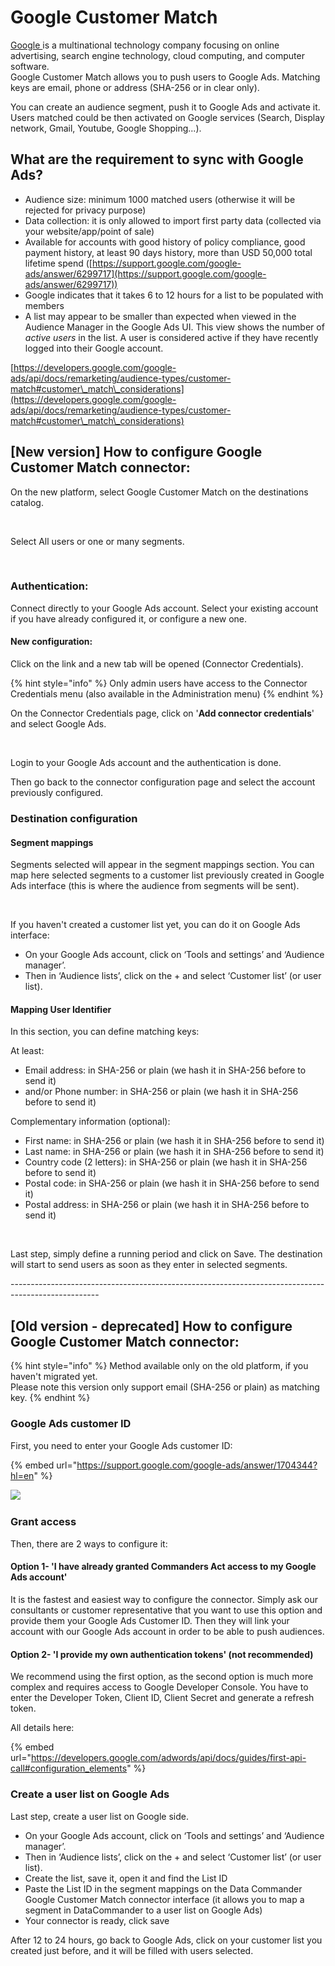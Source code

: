 # Google Customer Match

[Google ](https://about.google/)is a multinational technology company focusing on online advertising, search engine technology, cloud computing, and computer software.\
Google Customer Match allows you to push users to Google Ads. Matching keys are email, phone or address (SHA-256 or in clear only).

You can create an audience segment, push it to Google Ads and activate it. Users matched could be then activated on Google services (Search, Display network, Gmail, Youtube, Google Shopping...).

## **What are the requirement to sync with Google Ads?** <a href="#what-are-the-requirement-to-sync.-datacommanders-with-google-ads" id="what-are-the-requirement-to-sync.-datacommanders-with-google-ads"></a>

* Audience size: minimum 1000 matched users (otherwise it will be rejected for privacy purpose)
* Data collection: it is only allowed to import first party data (collected via your website/app/point of sale)
* Available for accounts with good history of policy compliance, good payment history, at least 90 days history, more than USD 50,000 total lifetime spend ([https://support.google.com/google-ads/answer/6299717](https://support.google.com/google-ads/answer/6299717))
* Google indicates that it takes 6 to 12 hours for a list to be populated with members
* A list may appear to be smaller than expected when viewed in the Audience Manager in the Google Ads UI. This view shows the number of _active users_ in the list. A user is considered active if they have recently logged into their Google account.

​[https://developers.google.com/google-ads/api/docs/remarketing/audience-types/customer-match#customer\_match\_considerations](https://developers.google.com/google-ads/api/docs/remarketing/audience-types/customer-match#customer\_match\_considerations)​

## \[New version] How to configure Google Customer Match connector: <a href="#how-to-configure-google-customer-match-connector" id="how-to-configure-google-customer-match-connector"></a>

On the new platform, select Google Customer Match on the destinations catalog.

<figure><img src="../../../../.gitbook/assets/Capture d’écran 2022-11-21 à 11.07.25.png" alt=""><figcaption></figcaption></figure>

Select All users or one or many segments.

<figure><img src="../../../../.gitbook/assets/Capture d’écran 2022-11-21 à 11.09.26.png" alt=""><figcaption></figcaption></figure>

### Authentication:

Connect directly to your Google Ads account. Select your existing account if you have already configured it, or configure a new one.

#### New configuration:&#x20;

Click on the link and a new tab will be opened (Connector Credentials).

{% hint style="info" %}
Only admin users have access to the Connector Credentials menu (also available in the Administration menu)
{% endhint %}

On the Connector Credentials page, click on '**Add connector credentials**' and select Google Ads.&#x20;

<figure><img src="../../../../.gitbook/assets/Capture d’écran 2022-11-18 à 11.44.38.png" alt=""><figcaption></figcaption></figure>

Login to your Google Ads account and the authentication is done.&#x20;

Then go back to the connector configuration page and select the account previously configured.

### Destination configuration

#### Segment mappings

Segments selected will appear in the segment mappings section. You can map here selected segments to a customer list previously created in Google Ads interface (this is where the audience from segments will be sent).&#x20;

<figure><img src="../../../../.gitbook/assets/Capture d’écran 2022-11-21 à 11.11.59.png" alt=""><figcaption></figcaption></figure>

If you haven't created a customer list yet, you can do it on Google Ads interface:

* On your Google Ads account, click on ‘Tools and settings’ and ‘Audience manager’.
* Then in ‘Audience lists’, click on the + and select ‘Customer list’ (or user list).

#### Mapping User Identifier

In this section, you can define matching keys:

At least:

* Email address: in SHA-256 or plain (we hash it in SHA-256 before to send it)
* and/or Phone number: in SHA-256 or plain (we hash it in SHA-256 before to send it)

Complementary information (optional):

* First name: in SHA-256 or plain (we hash it in SHA-256 before to send it)&#x20;
* Last name: in SHA-256 or plain (we hash it in SHA-256 before to send it)
* Country code (2 letters): in SHA-256 or plain (we hash it in SHA-256 before to send it)
* Postal code: in SHA-256 or plain (we hash it in SHA-256 before to send it)
* Postal address: in SHA-256 or plain (we hash it in SHA-256 before to send it)

<figure><img src="../../../../.gitbook/assets/Capture d’écran 2022-11-18 à 11.47.49.png" alt=""><figcaption></figcaption></figure>

Last step, simply define a running period and click on Save. The destination will start to send users as soon as they enter in selected segments.

\----------------------------------------------------------------------------------------------------

## \[Old version - deprecated] How to configure Google Customer Match connector: <a href="#how-to-configure-google-customer-match-connector" id="how-to-configure-google-customer-match-connector"></a>

{% hint style="info" %}
Method available only on the old platform, if you haven't migrated yet. \
Please note this version only support email (SHA-256 or plain) as matching key.
{% endhint %}

### **Google Ads customer ID** <a href="#google-ads-customer-id" id="google-ads-customer-id"></a>

First, you need to enter your Google Ads customer ID:

{% embed url="https://support.google.com/google-ads/answer/1704344?hl=en" %}

![](https://2406699966-files.gitbook.io/\~/files/v0/b/gitbook-legacy-files/o/assets%2F-LlBEwG5kQoxsckaoAZh%2F-MZSeafT12AfKYHgDcYB%2F-MZSfZgMyAes\_J7i0FBE%2Fimage.png?alt=media\&token=8ff94c10-a6b5-408c-bd73-ca0111ceec4e)

### Grant access <a href="#grant-access" id="grant-access"></a>

Then, there are 2 ways to configure it:

#### Option 1- 'I have already granted Commanders Act access to my Google Ads account' <a href="#option-1-i-have-already-granted-commanders-act-access-to-my-google-ads-account" id="option-1-i-have-already-granted-commanders-act-access-to-my-google-ads-account"></a>

It is the fastest and easiest way to configure the connector. Simply ask our consultants or customer representative that you want to use this option and provide them your Google Ads Customer ID. Then they will link your account with our Google Ads account in order to be able to push audiences.

#### Option 2- 'I provide my own authentication tokens' (not recommended) <a href="#option-2-i-provide-my-own-authentication-tokens-not-recommended" id="option-2-i-provide-my-own-authentication-tokens-not-recommended"></a>

We recommend using the first option, as the second option is much more complex and requires access to Google Developer Console. You have to enter the Developer Token, Client ID, Client Secret and generate a refresh token.

All details here:

{% embed url="https://developers.google.com/adwords/api/docs/guides/first-api-call#configuration_elements" %}

### Create a user list on Google Ads <a href="#create-a-user-list-on-google-ads" id="create-a-user-list-on-google-ads"></a>

Last step, create a user list on Google side.

* On your Google Ads account, click on ‘Tools and settings’ and ‘Audience manager’.
* Then in ‘Audience lists’, click on the + and select ‘Customer list’ (or user list).
* Create the list, save it, open it and find the List ID
* Paste the List ID in the segment mappings on the Data Commander Google Customer Match connector interface (it allows you to map a segment in DataCommander to a user list on Google Ads)
* Your connector is ready, click save

After 12 to 24 hours, go back to Google Ads, click on your customer list you created just before, and it will be filled with users selected.​
